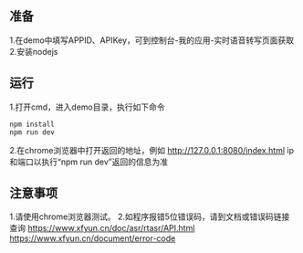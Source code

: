 ## 准备
1.在demo中填写APPID、APIKey，可到控制台-我的应用-实时语音转写页面获取
2.安装nodejs

## 运行
1.打开cmd，进入demo目录，执行如下命令
 ```
 npm install
 npm run dev
 ```
2.在chrome浏览器中打开返回的地址，例如
http://127.0.0.1:8080/index.html
ip和端口以执行“npm run dev”返回的信息为准
 
## 注意事项
1.请使用chrome浏览器测试。
2.如程序报错5位错误码，请到文档或错误码链接查询
  https://www.xfyun.cn/doc/asr/rtasr/API.html
  https://www.xfyun.cn/document/error-code


